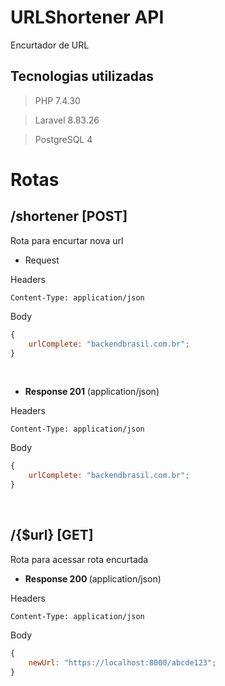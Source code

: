 # URLShortener API

Encurtador de URL

## Tecnologias utilizadas

> PHP 7.4.30

> Laravel  8.83.26

> PostgreSQL 4

# Rotas 

## /shortener [POST]

Rota para encurtar nova url

- Request 

Headers
~~~HTTP
Content-Type: application/json
~~~
Body
~~~Javascript
{
    urlComplete: "backendbrasil.com.br";
}
~~~

<br>

- <b>Response 201</b> (application/json)

Headers
~~~HTTP
Content-Type: application/json
~~~
Body
~~~Javascript
{
    urlComplete: "backendbrasil.com.br";
}
~~~

<br>

## /{$url} [GET]

Rota para acessar rota encurtada

- <b>Response 200 </b> (application/json)

Headers

~~~HTTP
Content-Type: application/json
~~~

Body
~~~Javascript
{
    newUrl: "https://localhost:8000/abcde123";
}
~~~

